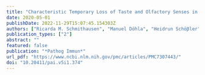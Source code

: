 ```yaml
---
title: "Characteristic Temporary Loss of Taste and Olfactory Senses in SARS-CoV-2-positive-Individuals with Mild Symptoms"
date: 2020-05-01
publishDate: 2022-11-29T15:07:45.154303Z
authors: ["Ricarda M. Schmithausen", "Manuel Döhla", "Heidrun Schöβler", "Christin Diegmann", "Bianca Schulte", "Enrico Richter", "Anna-Maria Eis-Hübinger", "Hendrik Streeck"]
publication_types: ["2"]
abstract: ""
featured: false
publication: "*Pathog Immun*"
url_pdf: "https://www.ncbi.nlm.nih.gov/pmc/articles/PMC7307443/"
doi: "10.20411/pai.v5i1.374"
---
```


